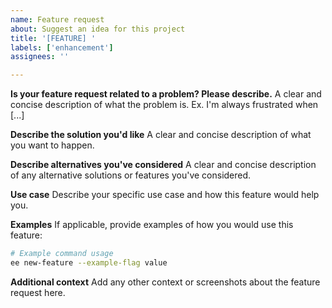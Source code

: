 ```yaml
---
name: Feature request
about: Suggest an idea for this project
title: '[FEATURE] '
labels: ['enhancement']
assignees: ''

---
```


**Is your feature request related to a problem? Please describe.**
A clear and concise description of what the problem is. Ex. I'm always frustrated when [...]

**Describe the solution you'd like**
A clear and concise description of what you want to happen.

**Describe alternatives you've considered**
A clear and concise description of any alternative solutions or features you've considered.

**Use case**
Describe your specific use case and how this feature would help you.

**Examples**
If applicable, provide examples of how you would use this feature:

```bash
# Example command usage
ee new-feature --example-flag value
```

**Additional context**
Add any other context or screenshots about the feature request here.
